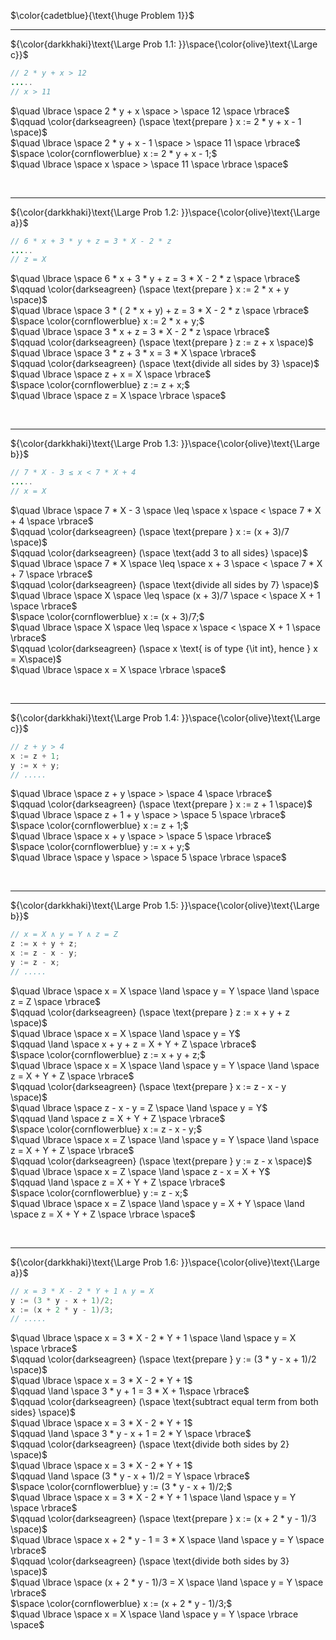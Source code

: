 $\color{cadetblue}{\text{\huge Problem 1}}$

---------------

${\color{darkkhaki}\text{\Large Prob 1.1: }}\space{\color{olive}\text{\Large c}}$

```java
// 2 * y + x > 12
.....
// x > 11
```

$\quad \lbrace \space 2 * y + x \space > \space 12  \space \rbrace$  
$\qquad \color{darkseagreen} (\space \text{prepare } x := 2 * y + x - 1 \space)$  
$\quad \lbrace \space 2 * y + x - 1 \space > \space 11 \space \rbrace$  
$\space \color{cornflowerblue} x := 2 * y + x - 1;$  
$\quad \lbrace \space x \space > \space 11 \space \rbrace \space$

<br/>

---------------

${\color{darkkhaki}\text{\Large Prob 1.2: }}\space{\color{olive}\text{\Large a}}$

```java
// 6 * x + 3 * y + z = 3 * X - 2 * z
.....
// z = X
```

$\quad \lbrace \space 6 * x + 3 * y + z = 3 * X - 2 * z \space \rbrace$  
$\qquad \color{darkseagreen} (\space \text{prepare } x := 2 * x + y \space)$  
$\quad \lbrace \space 3 * ( 2 * x + y) + z = 3 * X - 2 * z \space \rbrace$  
$\space \color{cornflowerblue} x := 2 * x + y;$  
$\quad \lbrace \space 3 * x + z = 3 * X - 2 * z \space \rbrace$  
$\qquad \color{darkseagreen} (\space \text{prepare } z := z + x \space)$  
$\quad \lbrace \space 3 * z + 3 * x = 3 * X \space \rbrace$  
$\qquad \color{darkseagreen} (\space \text{divide all sides by 3} \space)$  
$\quad \lbrace \space z + x = X \space \rbrace$  
$\space \color{cornflowerblue} z := z + x;$  
$\quad \lbrace \space z = X \space \rbrace \space$

<br/>

---------------

${\color{darkkhaki}\text{\Large Prob 1.3: }}\space{\color{olive}\text{\Large b}}$

```java
// 7 * X - 3 ≤ x < 7 * X + 4
.....
// x = X
```

$\quad \lbrace \space 7 * X - 3 \space \leq \space x \space < \space 7 * X + 4  \space \rbrace$  
$\qquad \color{darkseagreen} (\space \text{prepare } x := (x + 3)/7 \space)$  
$\qquad \color{darkseagreen} (\space \text{add 3 to all sides} \space)$  
$\quad \lbrace \space 7 * X \space \leq \space x + 3 \space < \space 7 * X + 7  \space \rbrace$  
$\qquad \color{darkseagreen} (\space \text{divide all sides by 7} \space)$  
$\quad \lbrace \space X \space \leq \space (x + 3)/7 \space < \space X + 1  \space \rbrace$  
$\space \color{cornflowerblue} x := (x + 3)/7;$  
$\quad \lbrace \space X \space \leq \space x \space < \space X + 1  \space \rbrace$  
$\qquad \color{darkseagreen} (\space x \text{ is of type {\it int}, hence } x = X\space)$  
$\quad \lbrace \space x = X \space \rbrace \space$  

<br/>

---------------

${\color{darkkhaki}\text{\Large Prob 1.4: }}\space{\color{olive}\text{\Large c}}$

```java
// z + y > 4
x := z + 1; 
y := x + y;
// .....
```

$\quad \lbrace \space z + y \space > \space 4  \space \rbrace$  
$\qquad \color{darkseagreen} (\space \text{prepare } x := z + 1 \space)$  
$\quad \lbrace \space z + 1 + y \space > \space 5  \space \rbrace$  
$\space \color{cornflowerblue} x := z + 1;$  
$\quad \lbrace \space x + y \space > \space 5  \space \rbrace$  
$\space \color{cornflowerblue} y := x + y;$  
$\quad \lbrace \space y \space > \space 5  \space \rbrace \space$  

<br/>

---------------

${\color{darkkhaki}\text{\Large Prob 1.5: }}\space{\color{olive}\text{\Large b}}$

```java
// x = X ∧ y = Y ∧ z = Z
z := x + y + z; 
x := z - x - y; 
y := z - x;
// .....
```

$\quad \lbrace \space x = X \space \land \space y = Y \space \land \space z = Z \space \rbrace$  
$\qquad \color{darkseagreen} (\space \text{prepare } z := x + y + z \space)$  
$\quad \lbrace \space x = X \space \land \space y = Y$  
$\qquad \land \space x + y + z = X + Y + Z \space \rbrace$  
$\space \color{cornflowerblue} z := x + y + z;$  
$\quad \lbrace \space x = X \space \land \space y = Y \space \land \space z = X + Y + Z \space \rbrace$  
$\qquad \color{darkseagreen} (\space \text{prepare } x := z - x - y \space)$  
$\quad \lbrace \space z - x - y = Z \space \land \space y = Y$  
$\qquad \land \space z = X + Y + Z \space \rbrace$  
$\space \color{cornflowerblue} x := z - x - y;$  
$\quad \lbrace \space x = Z \space \land \space y = Y \space \land \space z = X + Y + Z \space \rbrace$  
$\qquad \color{darkseagreen} (\space \text{prepare } y := z - x \space)$  
$\quad \lbrace \space x = Z \space \land \space z - x = X + Y$  
$\qquad \land \space z = X + Y + Z \space \rbrace$  
$\space \color{cornflowerblue} y := z - x;$  
$\quad \lbrace \space x = Z \space \land \space y = X + Y \space \land \space z = X + Y + Z \space \rbrace \space$  

<br/>

---------------

${\color{darkkhaki}\text{\Large Prob 1.6: }}\space{\color{olive}\text{\Large a}}$

```java
// x = 3 * X - 2 * Y + 1 ∧ y = X
y := (3 * y - x + 1)/2; 
x := (x + 2 * y - 1)/3; 
// .....
```

$\quad \lbrace \space x = 3 * X - 2 * Y + 1 \space \land \space y = X \space \rbrace$  
$\qquad \color{darkseagreen} (\space \text{prepare } y := (3 * y - x + 1)/2 \space)$  
$\quad \lbrace \space x = 3 * X - 2 * Y + 1$  
$\qquad \land \space 3 * y + 1 = 3 * X + 1\space \rbrace$  
$\qquad \color{darkseagreen} (\space \text{subtract equal term from both sides} \space)$  
$\quad \lbrace \space x = 3 * X - 2 * Y + 1$  
$\qquad \land \space 3 * y - x + 1 = 2 * Y \space \rbrace$  
$\qquad \color{darkseagreen} (\space \text{divide both sides by 2} \space)$  
$\quad \lbrace \space x = 3 * X - 2 * Y + 1$  
$\qquad \land \space (3 * y - x + 1)/2 = Y \space \rbrace$  
$\space \color{cornflowerblue} y := (3 * y - x + 1)/2;$  
$\quad \lbrace \space x = 3 * X - 2 * Y + 1 \space \land \space y = Y \space \rbrace$  
$\qquad \color{darkseagreen} (\space \text{prepare } x := (x + 2 * y - 1)/3 \space)$  
$\quad \lbrace \space x + 2 * y - 1 = 3 * X \space \land \space y = Y \space \rbrace$  
$\qquad \color{darkseagreen} (\space \text{divide both sides by 3} \space)$  
$\quad \lbrace \space (x + 2 * y - 1)/3 = X \space \land \space y = Y \space \rbrace$  
$\space \color{cornflowerblue} x := (x + 2 * y - 1)/3;$  
$\quad \lbrace \space x = X \space \land \space y = Y \space \rbrace \space$  

<br/>
